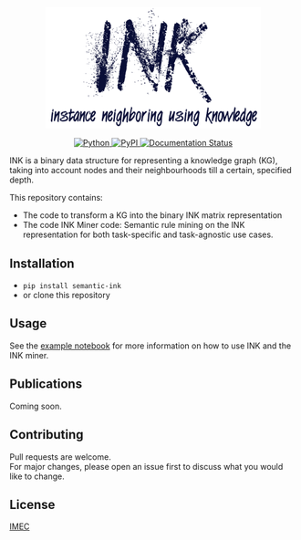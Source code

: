 <p align="center">
	<img width="75%" src="assets/INK.png">
</p>

<p align="center">
    <a href="https://www.python.org/downloads/release/python-360/">
        <img src="https://img.shields.io/badge/python-3.6-blue.svg" alt="Python">
    </a>
    <a href="https://badge.fury.io/py/semantic-ink">
        <img src="https://badge.fury.io/py/semantic-ink.svg" alt="PyPI">
    </a>
    <a href='https://ink.readthedocs.io/en/latest/?badge=latest'>
       <img src='https://readthedocs.org/projects/ink/badge/?version=latest' alt='Documentation Status' />
    </a>
</p>

INK is a binary data structure for representing a knowledge graph (KG), taking into account nodes and their neighbourhoods till a certain, specified depth.

This repository contains:
* The code to transform a KG into the binary INK matrix representation
* The code INK Miner code: Semantic rule mining on the INK representation for both task-specific and task-agnostic use cases.

## Installation
* `pip install semantic-ink`
* or clone this repository
## Usage
See the [example notebook](https://github.com/IBCNServices/INK/blob/master/example.ipynb) for more information on how to use INK and the INK miner.
## Publications
Coming soon.
## Contributing
Pull requests are welcome. <br>
For major changes, please open an issue first to discuss what you would like to change.

## License
[IMEC](https://github.com/IBCNServices/INK/blob/master/LICENSE)

